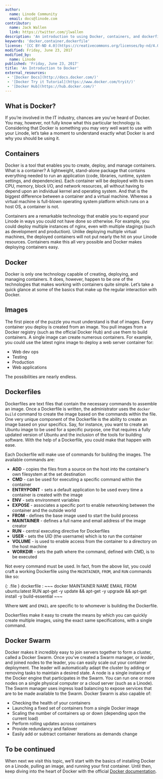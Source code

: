 ```yaml
---
author:
  name: Linode Community
  email: docs@linode.com
contributor:
  name: Jack Wallen
  link: https://twitter.com/jlwallen
description: 'An introduction to using Docker, containers, and dockerfiles on your Linode.'
keywords: 'docker,container,dockerfile'
license: '[CC BY-ND 4.0](https://creativecommons.org/licenses/by-nd/4.0)'
modified: Friday, June 23, 2017
modified_by:
  name: Linode
published: 'Friday, June 23, 2017'
title: 'An Introduction to Docker'
external_resources:
 - '[Docker Docs](http://docs.docker.com/)'
 - '[Docker Try it Tutorial](https://www.docker.com/tryit/)'
 - '[Docker Hub](https://hub.docker.com/)'
---
```


## What is Docker?

If you’re involved in the IT industry, chances are you’ve heard of Docker. You may, however, not fully know what this particular technology is. Considering that Docker is something you may very well want to use with your Linode, let’s take a moment to understand exactly what Docker is and why you should be using it.

## Containers

Docker is a tool that enables you to create, deploy, and manage containers. What is a container? A lightweight, stand-alone package that contains everything needed to run an application (code, libraries, runtime, system settings, and dependencies). Each container will be deployed with its own CPU, memory, block I/O, and network resources, all without having to depend upon an individual kernel and operating system. And that is the biggest difference between a container and a virtual machine. Whereas a virtual machine is full-blown operating system platform which runs on a host OS, a container is not.

Containers are a remarkable technology that enable you to expand your Linode in ways you could not have done so otherwise. For example, you could deploy multiple instances of nginx, even with multiple stagings (such as development and production). Unlike deploying multiple virtual machines, the deployed containers will not put nearly the hit on your Linode resources. Containers make this all very possible and Docker makes deploying containers easy.

## Docker

Docker is only one technology capable of creating, deploying, and managing containers. It does, however, happen to be one of the technologies that makes working with containers quite simple. Let’s take a quick glance at some of the basics that make up the regular interaction with Docker.

## Images

The first piece of the puzzle you must understand is that of images. Every container you deploy is created from an image. You pull images from a Docker registry (such as the official Docker Hub) and use them to build containers. A single image can create numerous containers. For example, you could use the latest nginx image to deploy a web server container for:

*  Web dev ops
*  Testing
*  Production
*  Web applications

The possibilities are nearly endless.

## Dockerfiles

Dockerfiles are text files that contain the necessary commands to assemble an image. Once a Dockerfile is written, the administrator uses the `docker build` command to create the image based on the commands within the file. One very unique component of the Dockerfile is the ability to create an image based on your specifics. Say, for instance, you want to create an Ubuntu image to be used for a specific purpose, one that requires a fully updated version of Ubuntu and the inclusion of the tools for building software. With the help of a Dockerfile, you could make that happen with ease.

Each Dockerfile will make use of commands for building the images. The available commands are:

*  **ADD** - copies the files from a source on the host into the container's own filesystem at the set destination
*  **CMD** - can be used for executing a specific command within the container
*  **ENTRYPOINT** - sets a default application to be used every time a container is created with the image
*  **ENV** - sets environment variables
*  **EXPOSE** - associates a specific port to enable networking between the container and the outside world
*  **FROM** - defines the base image used to start the build process
*  **MAINTAINER** - defines a full name and email address of the image creator
*  **RUN** - central executing directive for Dockerfiles
*  **USER** - sets the UID (the username) which is to run the container
*  **VOLUME** - is used to enable access from the container to a directory on the host machine
*  **WORKDIR** - sets the path where the command, defined with CMD, is to be executed

Not every command must be used. In fact, from the above list, you could craft a working Dockerfile using the `MAINTAINER`, `FROM`, and `RUN` commands like so:

{: .file }
dockerfile
:   ~~~ docker
    MAINTAINER NAME EMAIL
    FROM ubuntu:latest
    RUN apt-get -y update && apt-get -y upgrade && apt-get install -y build-essential
    ~~~

Where `NAME` and `EMAIL` are specific to to whomever is building the Dockerfile.

Dockerfiles make it easy to create the means by which you can quickly create multiple images, using the exact same specifications, with a single command.

## Docker Swarm

Docker makes it incredibly easy to join servers together to form a cluster, called a Docker Swarm. Once you’ve created a Swarm manager, or *leader*, and joined nodes to the leader, you can easily scale out your container deployment. The leader will automatically adapt the cluster by adding or removing tasks to maintain a desired state. A node is a single instance of the Docker engine that participates in the Swarm. You can run one or more nodes on a single physical computer or a cloud server (such as a Linode). The Swarm manager uses ingress load balancing to expose services that are to be made available to the Swarm. Docker Swarm is also capable of:

*  Checking the health of your containers
*  Launching a fixed set of containers from a single Docker image
*  Scaling the number of containers up or down (depending upon the current load)
*  Perform rolling updates across containers
*  Provide redundancy and failover
*  Easily add or subtract container iterations as demands change

## To be continued
When next we visit this topic, we’ll start with the basics of installing Docker on a Linode, pulling an image, and running your first container. Until then, keep diving into the heart of Docker with the official [Docker documentation](http://docs.docker.com/).

